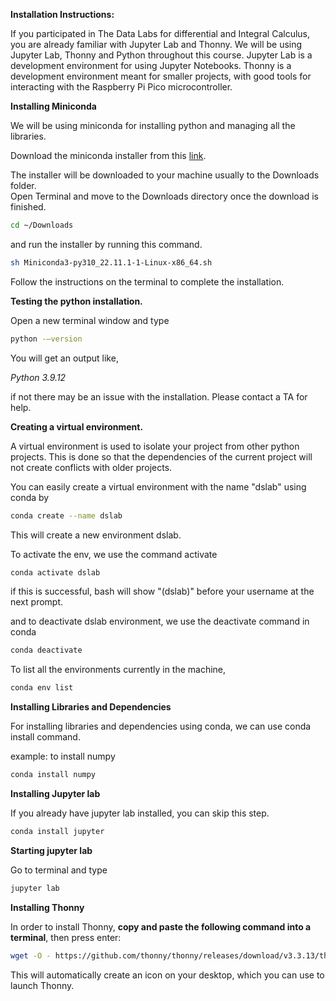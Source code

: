 
**Installation Instructions:**

If you participated in The Data Labs for differential and Integral Calculus, you are already familiar with Jupyter Lab and Thonny. We will be using Jupyter Lab, Thonny and Python throughout this course. Jupyter Lab is a development environment for using Jupyter Notebooks. Thonny is a development environment meant for smaller projects, with good tools for interacting with the Raspberry Pi Pico microcontroller.

**Installing Miniconda**

We will be using miniconda for installing python and managing all the libraries.

Download the miniconda installer from this [link](https://repo.anaconda.com/miniconda/Miniconda3-py310_22.11.1-1-Linux-x86_64.sh).

The installer will be downloaded to your machine usually to the Downloads folder.  
Open Terminal and move to the Downloads directory once the download is finished.

```bash
cd ~/Downloads
```

and run the installer by running this command.

```bash
sh Miniconda3-py310_22.11.1-1-Linux-x86_64.sh
```

Follow the instructions on the terminal to complete the installation.

**Testing the python installation.**

Open a new terminal window and type

```bash
python -–version
```

You will get an output like,

_Python 3.9.12_

if not there may be an issue with the installation. Please contact a TA for help.

**Creating a virtual environment.**

A virtual environment is used to isolate your project from other python projects. This is done so that the dependencies of the current project will not create conflicts with older projects.

You can easily create a virtual environment with the name "dslab" using conda by

```bash
conda create --name dslab
```

This will create a new environment dslab.

To activate the env, we use the command activate

```bash
conda activate dslab
```

if this is successful, bash will show "(dslab)" before your username at the next prompt.

and to deactivate dslab environment, we use the deactivate command in conda

```bash
conda deactivate
```

To list all the environments currently in the machine,

```bash
conda env list
```

**Installing Libraries and Dependencies**

For installing libraries and dependencies using conda, we can use conda install command.

example: to install numpy

```bash
conda install numpy
```

**Installing Jupyter lab**

If you already have jupyter lab installed, you can skip this step.

```bash
conda install jupyter
```

**Starting jupyter lab**

Go to terminal and type

```bash
jupyter lab
```

**Installing Thonny**

In order to install Thonny,  **copy and paste the following command into a terminal**, then press enter:

```bash
wget -O - https://github.com/thonny/thonny/releases/download/v3.3.13/thonny-3.3.13.bash
```

This will automatically create an icon on your desktop, which you can use to launch Thonny.
